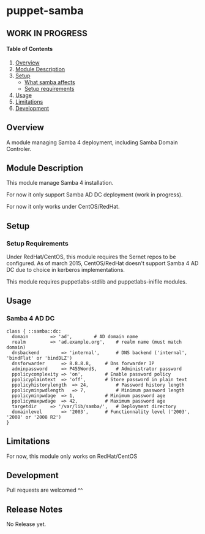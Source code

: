 # puppet-samba

## WORK IN PROGRESS ##

#### Table of Contents

1. [Overview](#overview)
2. [Module Description](#module-description)
3. [Setup](#setup)
    * [What samba affects](#what-samba-affects)
    * [Setup requirements](#setup-requirements)
4. [Usage](#usage)
5. [Limitations](#limitations)
6. [Development](#development)

## Overview

A module managing Samba 4 deployment, including Samba Domain Controler.

## Module Description

This module manage Samba 4 installation.

For now it only support Samba AD DC deployment (work in progress).

For now it only works under CentOS/RedHat.

## Setup

### Setup Requirements

Under RedHat/CentOS, this module requires the Sernet repos to be configured.
As of  march 2015, CentOS/RedHat doesn't support Samba 4 AD DC due to choice in kerberos implementations.

This module requires puppetlabs-stdlib and puppetlabs-inifile modules.

## Usage

### Samba 4 AD DC

```puppet
class { ::samba::dc:
  domain		=> 'ad',		# AD domain name
  realm			=> 'ad.example.org',	# realm name (must match domain)
  dnsbackend		=> 'internal',		# DNS backend ('internal', 'bindFlat' or 'bindDLZ')
  dnsforwarder		=> 8.8.8.8,		# Dns forwarder IP
  adminpassword		=> P455WordS,		# Administrator password
  ppolicycomplexity	=> 'on',		# Enable password policy
  ppolicyplaintext	=> 'off',		# Store password in plain text
  ppolicyhistorylength	=> 24,			# Password history length
  ppolicyminpwdlength	=> 7,			# Minimum password length
  ppolicyminpwdage	=> 1,			# Minimum password age
  ppolicymaxpwdage	=> 42,			# Maximum password age
  targetdir		=> '/var/lib/samba/',	# Deployment directory
  domainlevel		=> '2003',		# Functionnality level ('2003', '2008' or '2008 R2')
}
```

## Limitations

For now, this module only works on RedHat/CentOS

## Development

Pull requests are welcomed ^^

## Release Notes

No Release yet.
